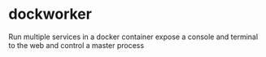 dockworker
==========

Run multiple services in a docker container 
expose a console and terminal to the web
and control a master process

